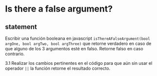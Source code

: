 # Is there a false argument?
## statement
Escribir una función booleana en javascript `isThereAFalseArgument(bool argOne, bool argTwo, bool argThree)` que retorne verdadero en caso de que alguno de los 3 argumentos esté en falso. Retorne falso en caso contrario.

3.1
Realizar los cambios pertinentes en el código para que aún sin usar el operador `||` la función retorne el resultado correcto.
